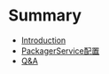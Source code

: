 # Summary

* [Introduction](README.md)
* [PackagerService配置](PackagerService配置.md)
* [Q&A](q&a.md)

